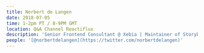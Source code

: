 ```yaml
---
title: Norbert de Langen
date: 2018-07-05
time: 1-2pm PT / 8-9PM GMT
location: Q&A Channel Reactiflux
description: 'Senior Frontend Consultant @ Xebia | Maintainer of Storybook'
people: '[@norbertdelangen](https://twitter.com/norbertdelangen)'
---
```

